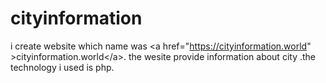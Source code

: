 # cityinformation
i create website which name was &lt;a href="https://cityinformation.world" >cityinformation.world&lt;/a>. the wesite provide information about city .the technology i used is php.
